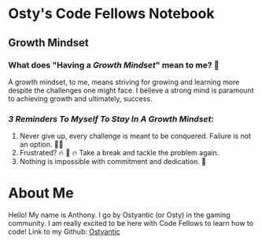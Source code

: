 # Osty's Code Fellows Notebook
## Growth Mindset

### What does **"Having a _Growth Mindset_"** mean to me? 🤔

A growth mindset, to me, means striving for growing and learning more despite the challenges one might face. I believe a strong mind is paramount to achieving growth and ultimately, success.

### ***3 Reminders To Myself To Stay In A Growth Mindset:***
1. Never give up, every challenge is meant to be conquered. Failure is not an option. 🙅‍♂️
2. Frustrated? 🔥 🧠 🔥 Take a break and tackle the problem again.
3. Nothing is impossible with commitment and dedication. 💪

# About Me 

Hello! My name is Anthony. I go by Ostyantic (or Osty) in the gaming community. I am really excited to be here with Code Fellows to learn how to code!
Link to my Github: [Ostyantic](https://github.com/Ostyantic)
